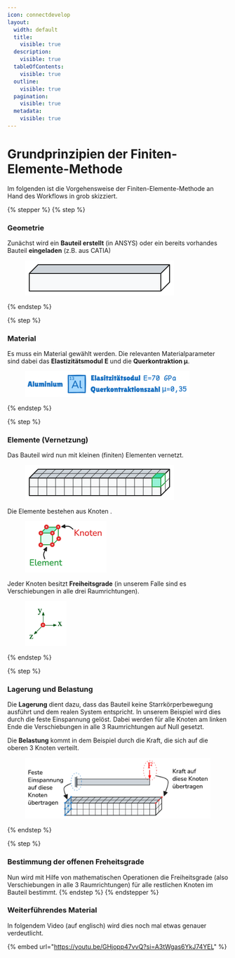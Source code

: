 ```yaml
---
icon: connectdevelop
layout:
  width: default
  title:
    visible: true
  description:
    visible: true
  tableOfContents:
    visible: true
  outline:
    visible: true
  pagination:
    visible: true
  metadata:
    visible: true
---
```


# Grundprinzipien der Finiten-Elemente-Methode

Im folgenden ist die Vorgehensweise der Finiten-Elemente-Methode an Hand des Workflows in grob skizziert.

{% stepper %}
{% step %}
### Geometrie

Zunächst wird ein **Bauteil erstellt** (in ANSYS) oder ein bereits vorhandes Bauteil **eingeladen** (z.B. aus CATIA)

<figure><img src="../.gitbook/assets/image (1).png" alt="" width="340"><figcaption></figcaption></figure>
{% endstep %}

{% step %}
### Material

Es muss ein Material gewählt werden. Die relevanten Materialparameter sind dabei das **Elastizitätsmodul** **E** und die **Querkontraktion µ**.

<figure><img src="../.gitbook/assets/image (2).png" alt="" width="375"><figcaption></figcaption></figure>
{% endstep %}

{% step %}
### Elemente (Vernetzung)

Das Bauteil wird nun mit kleinen (finiten) Elementen vernetzt.&#x20;

<figure><img src="../.gitbook/assets/image (3).png" alt="" width="340"><figcaption></figcaption></figure>

Die Elemente bestehen aus Knoten .&#x20;

<figure><img src="../.gitbook/assets/image (4).png" alt="" width="186"><figcaption></figcaption></figure>

Jeder Knoten besitzt **Freiheitsgrade** (in unserem Falle sind es Verschiebungen in alle drei Raumrichtungen).&#x20;

<figure><img src="../.gitbook/assets/image (5).png" alt="" width="95"><figcaption></figcaption></figure>
{% endstep %}

{% step %}
### Lagerung und Belastung

Die **Lagerung** dient dazu, dass das Bauteil keine Starrkörperbewegung ausführt und dem realen System entspricht. In unserem Beispiel wird dies durch die feste Einspannung gelöst. Dabei werden für alle Knoten am linken Ende die Verschiebungen in alle 3 Raumrichtungen auf Null gesetzt.&#x20;

Die **Belastung** kommt in dem Beispiel durch die Kraft, die sich auf die oberen 3 Knoten verteilt.

<div data-full-width="false"><figure><img src="../.gitbook/assets/image (6).png" alt="" width="563"><figcaption></figcaption></figure></div>
{% endstep %}

{% step %}
### Bestimmung der offenen Freheitsgrade&#x20;

Nun wird mit Hilfe von mathematischen Operationen die Freiheitsgrade (also Verschiebungen in alle 3 Raumrichtungen) für alle restlichen Knoten im Bauteil bestimmt.
{% endstep %}
{% endstepper %}

### Weiterführendes Material

In folgendem Video (auf englisch) wird dies noch mal etwas genauer verdeutlicht.

{% embed url="https://youtu.be/GHjopp47vvQ?si=A3tWgas6YkJ74YEL" %}
